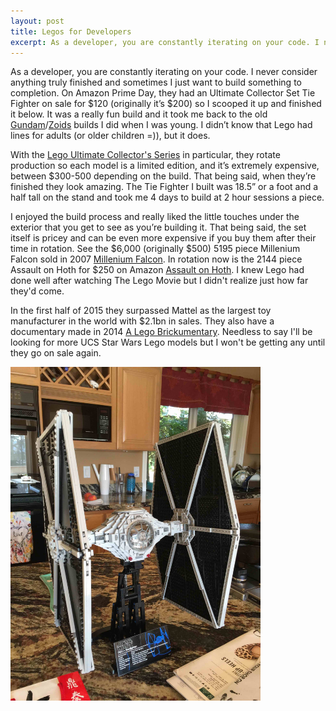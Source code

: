 ```yaml
---
layout: post
title: Legos for Developers
excerpt: As a developer, you are constantly iterating on your code. I never consider anything truly finished and sometimes I just want to build something to completion.
---
```


As a developer, you are constantly iterating on your code. I never consider anything truly finished and sometimes I just want to build something to completion. On Amazon Prime Day, they had an Ultimate Collector Set Tie Fighter on sale for $120 (originally it’s $200) so I scooped it up and finished it below. It was a really fun build and it took me back to the old [Gundam](http://www.imdb.com/title/tt0159172/?ref_=nv_sr_3)/[Zoids](http://www.imdb.com/title/tt0214354/) builds I did when I was young. I didn’t know that Lego had lines for adults (or older children =)), but it does.

With the [Lego Ultimate Collector's Series](http://lego.wikia.com/wiki/Ultimate_Collector's_Series)
 in particular, they rotate production so each model is a limited edition, and it’s extremely expensive, between $300-500 depending on the build. That being said, when they’re finished they look amazing. The Tie Fighter I built was 18.5” or a foot and a half tall on the stand and took me 4 days to build at 2 hour sessions a piece.

I enjoyed the build process and really liked the little touches under the exterior that you get to see as you’re building it. That being said, the set itself is pricey and can be even more expensive if you buy them after their time in rotation. See the $6,000 (originally $500) 5195 piece Millenium Falcon sold in 2007 [Millenium Falcon](https://www.amazon.com/LEGO-Ultimate-Collectors-Millennium-Falcon/dp/B000WLW3W0). In rotation now is the 2144 piece Assault on Hoth for $250 on Amazon [Assault on Hoth](https://www.amazon.com/LEGO-Star-Wars-75098-Assault/dp/B01CU9X690/ref=sr_1_1?s=toys-and-games&ie=UTF8&qid=1472660099&sr=1-1&keywords=assault+on+hoth). I knew Lego had done well after watching The Lego Movie but I didn't realize just how far they'd come.

In the first half of 2015 they surpassed Mattel as the largest toy manufacturer in the world with $2.1bn in sales. They also have a documentary made in 2014 [A Lego Brickumentary](http://www.imdb.com/title/tt3214286/). Needless to say I'll be looking for more UCS Star Wars Lego models but I won't be getting any until they go on sale again.

<img src="/public/images/small_lego_tie_fighter.jpg" alt="Lego Tie Fighter" width="400px">
